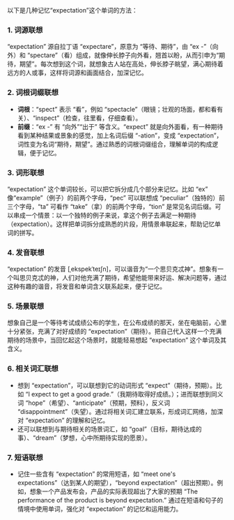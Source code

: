 以下是几种记忆“expectation”这个单词的方法：

### 1. 词源联想
“expectation” 源自拉丁语 “expectare”，原意为 “等待、期待”，由 “ex -”（向外）和 “spectare”（看）组成，就像伸长脖子向外看，翘首以盼，从而引申为“期待，期望”。每次想到这个词，就想象古人站在高处，伸长脖子眺望，满心期待着远方的人或事，这样将词源和画面结合，加深记忆。

### 2. 词根词缀联想
 - **词根**：“spect” 表示 “看”，例如 “spectacle”（眼镜；壮观的场面，都和看有关）、“inspect”（检查，往里看，仔细查看）。
 - **前缀**：“ex -” 有 “向外”“出于” 等含义。“expect” 就是向外面看，有一种期待看到某种结果或景象的感觉，加上名词后缀 “-ation”，变成 “expectation”，词性变为名词“期待，期望”。通过熟悉的词根词缀组合，理解单词的构成逻辑，便于记忆。

### 3. 词形联想
“expectation” 这个单词较长，可以把它拆分成几个部分来记忆。比如 “ex” 像“example”（例子）的前两个字母，“pec” 可以联想成 “peculiar”（独特的）前三个字母，“ta” 可看作 “take”（拿）的前两个字母，“tion” 是常见名词后缀。可以串成一个情景：以一个独特的例子来说，拿这个例子去满足一种期待（expectation）。这样把单词拆分成熟悉的片段，用情景串联起来，帮助记忆单词的拼写。

### 4. 发音联想
“expectation” 的发音 [ˌekspekˈteɪʃn]，可以谐音为“一个思贝克忒神”。想象有一个叫思贝克忒的神，人们对他充满了期待，希望他能带来好运、解决问题等，通过这种有趣的谐音，将发音和单词含义联系起来，便于记忆。

### 5. 场景联想
想象自己是一个等待考试成绩公布的学生，在公布成绩的那天，坐在电脑前，心里十分紧张，充满了对好成绩的 “expectation”（期待）。把自己代入这样一个充满期待的场景中，当回忆起这个场景时，就能轻易想起 “expectation” 这个单词及其含义。

### 6. 相关词汇联想
 - 想到 “expectation”，可以联想到它的动词形式 “expect”（期待，预期）。比如 “I expect to get a good grade.”（我期待取得好成绩。）；进而联想到同义词 “hope”（希望）、“anticipate”（预期，预料），反义词 “disappointment”（失望）。通过将相关词汇建立联系，形成词汇网络，加深对 “expectation” 的理解和记忆。
 - 还可以联想到与期待相关的场景词汇，如 “goal”（目标，期待达成的事）、“dream”（梦想，心中所期待实现的愿景）。

### 7. 短语联想
 - 记住一些含有 “expectation” 的常用短语，如 “meet one's expectations”（达到某人的期望），“beyond expectation”（超出预期）。例如，想象一个产品发布会，产品的实际表现超出了大家的预期 “The performance of the product is beyond expectation.” 通过在短语和句子的情境中使用单词，强化对 “expectation” 的记忆和运用能力。 